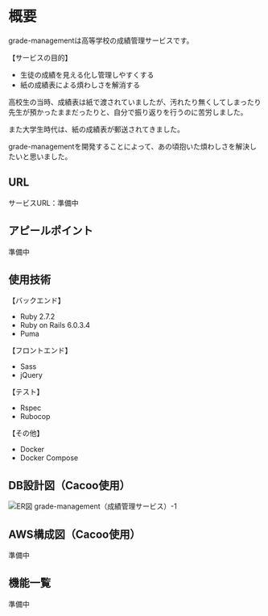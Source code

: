 # 概要
grade-managementは高等学校の成績管理サービスです。

【サービスの目的】

- 生徒の成績を見える化し管理しやすくする
- 紙の成績表による煩わしさを解消する

高校生の当時、成績表は紙で渡されていましたが、汚れたり無くしてしまったり先生が預かったままだったりと、自分で振り返りを行うのに苦労しました。

また大学生時代は、紙の成績表が郵送されてきました。

grade-managementを開発することによって、あの頃抱いた煩わしさを解決したいと思いました。

## URL
サービスURL：準備中

## アピールポイント
準備中

## 使用技術
【バックエンド】
- Ruby 2.7.2
- Ruby on Rails 6.0.3.4
- Puma

【フロントエンド】
- Sass
- jQuery

【テスト】
- Rspec
- Rubocop

【その他】
- Docker
- Docker Compose

## DB設計図（Cacoo使用）
![ER図 grade-management（成績管理サービス）-1](https://user-images.githubusercontent.com/47108632/107152161-b27f2a80-69a9-11eb-9df8-3b5de7d1e0ff.png)

## AWS構成図（Cacoo使用）
準備中

## 機能一覧
準備中